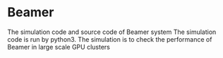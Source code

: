 # Beamer
The simulation code and source code of Beamer system
The simulation code is run by python3. The simulation is to check the performance of Beamer in large scale GPU clusters
